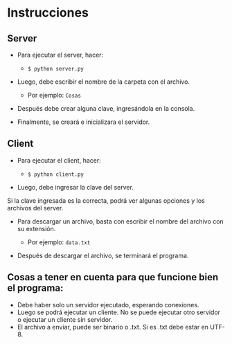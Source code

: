 # Instrucciones

## Server
- Para ejecutar el server, hacer:

	- `$ python server.py`

- Luego, debe escribir el nombre de la carpeta con el archivo.

	- Por ejemplo: `Cosas`

- Después debe crear alguna clave, ingresándola en la consola.

- Finalmente, se creará e inicializara el servidor.

## Client
- Para ejecutar el client, hacer:

	- `$ python client.py`

- Luego, debe ingresar la clave del server.

Si la clave ingresada es la correcta, podrá ver algunas opciones y los archivos del server.

- Para descargar un archivo, basta con escribir el nombre del archivo con su extensión.

	- Por ejemplo: `data.txt`

- Después de descargar el archivo, se terminará el programa.

## Cosas a tener en cuenta para que funcione bien el programa:
- Debe haber solo un servidor ejecutado, esperando conexiones.
- Luego se podrá ejecutar un cliente. No se puede ejecutar otro servidor o ejecutar un cliente sin servidor.
- El archivo a enviar, puede ser binario o .txt. Si es .txt debe estar en UTF-8.
